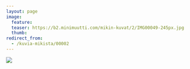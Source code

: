 ```yaml
---
layout: page
image:
  feature:
  teaser: https://b2.minimuutti.com/mikin-kuvat/2/IMG00049-245px.jpg
  thumb:
redirect_from:
  - /kuvia-mikista/00002
---
```


![](https://b2.minimuutti.com/mikin-kuvat/2/IMG00049-800px.jpg)

